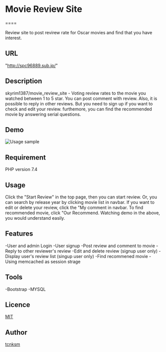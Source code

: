 # Movie Review Site
====

Review site to post revirew rate for Oscar movies and find that you have interest.

## URL 
"http://spc96889.sub.jp/"

## Description
skyrim1387/movie_review_site - Voting review rates to the movie you watched between 1 to 5 star.
You can post comment with review. Also, it is possible to reply in other reviews.
But you need to sign up if you want to check and edit your review.
furthemore, you can find the recommended movie by answering serial questions.

## Demo
![Usage sample](https://user-images.githubusercontent.com/70289735/91412720-23f87000-e885-11ea-98b1-347d55d9e1b4.gif)

## Requirement
PHP version 7.4

## Usage
Click the "Start Review" in the top page, then you can start review.
Or, you can search by release year by clicking movie list in navbar.
If you want to edit or delete your review, click the "My comment in navbar.
To find recommended movie, click "Our Recommend.
Watching demo in the above, you would understand easily.

## Features
-User and admin Login
-User signup
-Post review and comment to movie
-Reply to other reviewer's review
-Edit and delete review (signup user only)
-Display user's review list (singup user only)
-Find recommened movie
-Using memcached as session strage

## Tools
-Bootstrap
-MYSQL

## Licence
[MIT](https://github.com/tcnksm/tool/blob/master/LICENCE)

## Author
[tcnksm](https://github.com/tcnksm)
